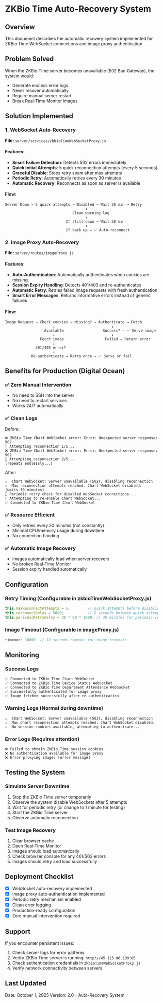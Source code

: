 # ZKBio Time Auto-Recovery System

## Overview
This document describes the automatic recovery system implemented for ZKBio Time WebSocket connections and image proxy authentication.

## Problem Solved
When the ZKBio Time server becomes unavailable (502 Bad Gateway), the system would:
- Generate endless error logs
- Never recover automatically
- Require manual server restart
- Break Real-Time Monitor images

## Solution Implemented

### 1. WebSocket Auto-Recovery
**File:** `server/services/zkbioTimeWebSocketProxy.js`

#### Features:
- **Smart Failure Detection**: Detects 502 errors immediately
- **Quick Initial Attempts**: 5 quick reconnection attempts (every 5 seconds)
- **Graceful Disable**: Stops retry spam after max attempts
- **Periodic Retry**: Automatically retries every 30 minutes
- **Automatic Recovery**: Reconnects as soon as server is available

#### Flow:
```
Server Down → 5 quick attempts → Disabled → Wait 30 min → Retry
                                     ↓
                               Clean warning log
                                     ↓
                            If still down → Wait 30 min
                                     ↓
                            If back up → ✅ Auto-reconnect
```

### 2. Image Proxy Auto-Recovery
**File:** `server/routes/imageProxy.js`

#### Features:
- **Auto-Authentication**: Automatically authenticates when cookies are missing
- **Session Expiry Handling**: Detects 401/403 and re-authenticates
- **Automatic Retry**: Retries failed image requests with fresh authentication
- **Smart Error Messages**: Returns informative errors instead of generic failures

#### Flow:
```
Image Request → Check cookies → Missing? → Authenticate → Fetch
                      ↓                          ↓
                  Available                  Success? → ✅ Serve image
                      ↓                          ↓
                Fetch image                   Failed → Return error
                      ↓
              401/403 error?
                      ↓
            Re-authenticate → Retry once → ✅ Serve or fail
```

## Benefits for Production (Digital Ocean)

### ✅ Zero Manual Intervention
- No need to SSH into the server
- No need to restart services
- Works 24/7 automatically

### ✅ Clean Logs
Before:
```
❌ ZKBio Time Chart WebSocket error: Error: Unexpected server response: 502
🔄 Attempting reconnection 1/5...
❌ ZKBio Time Chart WebSocket error: Error: Unexpected server response: 502
🔄 Attempting reconnection 2/5...
(repeats endlessly...)
```

After:
```
⚠️  Chart WebSocket: Server unavailable (502), disabling reconnection
⚠️  Max reconnection attempts reached. Chart WebSocket disabled.
(waits 30 minutes)
🔄 Periodic retry check for disabled WebSocket connections...
🔄 Attempting to re-enable Chart WebSocket...
✅ Connected to ZKBio Time Chart WebSocket
```

### ✅ Resource Efficient
- Only retries every 30 minutes (not constantly)
- Minimal CPU/memory usage during downtime
- No connection flooding

### ✅ Automatic Image Recovery
- Images automatically load when server recovers
- No broken Real-Time Monitor
- Session expiry handled automatically

## Configuration

### Retry Timing (Configurable in zkbioTimeWebSocketProxy.js)
```javascript
this.maxReconnectAttempts = 5;        // Quick attempts before disabling
this.reconnectDelay = 5000;           // 5 seconds between quick attempts
this.periodicRetryDelay = 30 * 60 * 1000; // 30 minutes for periodic retry
```

### Image Timeout (Configurable in imageProxy.js)
```javascript
timeout: 10000  // 10 seconds timeout for image requests
```

## Monitoring

### Success Logs
```
✅ Connected to ZKBio Time Chart WebSocket
✅ Connected to ZKBio Time Device Status WebSocket
✅ Connected to ZKBio Time Department Attendance WebSocket
✅ Successfully authenticated for image proxy
✅ Image fetched successfully after re-authentication
```

### Warning Logs (Normal during downtime)
```
⚠️  Chart WebSocket: Server unavailable (502), disabling reconnection
⚠️  Max chart reconnection attempts reached. Chart WebSocket disabled.
⚠️  No session cookies available, attempting to authenticate...
```

### Error Logs (Requires attention)
```
❌ Failed to obtain ZKBio Time session cookies
❌ No authentication available for image proxy
❌ Error proxying image: [error message]
```

## Testing the System

### Simulate Server Downtime
1. Stop the ZKBio Time server temporarily
2. Observe the system disable WebSockets after 5 attempts
3. Wait for periodic retry (or change to 1 minute for testing)
4. Start the ZKBio Time server
5. Observe automatic reconnection

### Test Image Recovery
1. Clear browser cache
2. Open Real-Time Monitor
3. Images should load automatically
4. Check browser console for any 401/503 errors
5. Images should retry and load successfully

## Deployment Checklist

- [x] WebSocket auto-recovery implemented
- [x] Image proxy auto-authentication implemented
- [x] Periodic retry mechanism enabled
- [x] Clean error logging
- [x] Production-ready configuration
- [x] Zero manual intervention required

## Support

If you encounter persistent issues:
1. Check server logs for error patterns
2. Verify ZKBio Time server is running: `http://45.115.86.139:85`
3. Check authentication credentials in `zkbioTimeWebSocketProxy.js`
4. Verify network connectivity between servers

## Last Updated
Date: October 1, 2025
Version: 2.0 - Auto-Recovery System

